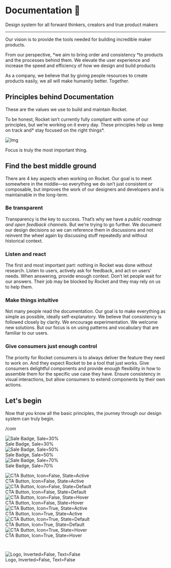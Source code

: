 
# Documentation 🚀

Design system for all forward thinkers, creators and true product makers

---

Our vision is to provide the tools needed for building incredible maker products.

From our perspective, *we aim to bring order and consistency *to products and the processes behind them. We elevate the user experience and increase the speed and efficiency of how we design and build products

As a company, we believe that by giving people resources to create products easily, we all will make humanity better. Together.

## Principles behind Documentation

These are the values we use to build and maintain Rocket.

To be honest, Rocket isn’t currently fully compliant with some of our principles, but we’re working on it every day. These principles help us keep on track and* stay focused on the right things*.

![Img](https://studio-assets.supernova.io/design-systems/14533/9289758a-6300-472a-bbc6-a57098081abf.jpeg?Expires=1990828800&Policy=eyJTdGF0ZW1lbnQiOlt7IlJlc291cmNlIjoiaHR0cHM6Ly9zdHVkaW8tYXNzZXRzLnN1cGVybm92YS5pby9kZXNpZ24tc3lzdGVtcy8xNDUzMy85Mjg5NzU4YS02MzAwLTQ3MmEtYmJjNi1hNTcwOTgwODFhYmYuanBlZyIsIkNvbmRpdGlvbiI6eyJEYXRlTGVzc1RoYW4iOnsiQVdTOkVwb2NoVGltZSI6MTk5MDgyODgwMH19fV19&Signature=E9DL6D-ZtS~4qaH18y5tnHC4gtpQUzZb85NmDFMuezn~MaWHPSumzBv6tXkxGqSgGyKh~9FaYnbfHkcJhU~4F~jdbuY70gbRxUpvnBtyCpz8o0mci-d2A9WoIZ3RGl11izD3c2WMfUaKhSaFlUw8cTGP-9vrqeUi58O2P4zYT9eAeyvOIFzQXgIgljhxiB9mIVU5a4j1vDL8ntJpagEZukKRskOgMrrB4LNQ-nRsvXFF7W5C5EkdoZPZf4jFxcQu2Yj6M9-bqNBXubYMsYYhEXqvqUOAnYVaE59E5PSSe43HKv2gp1ajSJ3ttHtTtCITO8Vyfh1FoTl03Z18ki8iZg__&Key-Pair-Id=APKAJGK34LCCAUR7N6LA)

Focus is truly the most important thing.

## Find the best middle ground

There are 4 key aspects when working on Rocket. Our goal is to meet somewhere in the middle—so everything we do isn’t just consistent or composable, but improves the work of our designers and developers and is maintainable in the long-term.

### Be transparent

Transparency is the key to success. That’s why we have a *public roadmap and open feedback channels*. But we’re trying to go further. We document our design decisions so we can reference them in discussions and not reinvent the wheel again by discussing stuff repeatedly and without historical context.

### Listen and react

The first and most important part: nothing in Rocket was done without research. Listen to users, actively ask for feedback, and act on users’ needs. When answering, provide enough context. Don’t let people wait for our answers. Their job may be blocked by Rocket and they may rely on us to help them.

### Make things intuitive

Not many people read the documentation. Our goal is to make everything as simple as possible, ideally self-explanatory. We believe that consistency is followed closely by clarity. We encourage experimentation. We welcome new solutions. But our focus is on using patterns and vocabulary that are familiar to our users.

### Give consumers just enough control

The priority for Rocket consumers is to always deliver the feature they need to work on. And they expect Rocket to be a tool that just works. Give consumers delightful components and provide enough flexibility in how to assemble them for the specific use case they have. Ensure consistency in visual interactions, but allow consumers to extend components by their own actions.

## Let's begin

Now that you know all the basic principles, the journey through our design system can truly begin.

/com

  
![Sale Badge, Sale=30%](https://studio-assets.supernova.io/design-systems/14533/0fb863dc-881c-4df0-ba1f-fa1e201fe116.png?Expires=1990828800&Policy=eyJTdGF0ZW1lbnQiOlt7IlJlc291cmNlIjoiaHR0cHM6Ly9zdHVkaW8tYXNzZXRzLnN1cGVybm92YS5pby9kZXNpZ24tc3lzdGVtcy8xNDUzMy8wZmI4NjNkYy04ODFjLTRkZjAtYmExZi1mYTFlMjAxZmUxMTYucG5nIiwiQ29uZGl0aW9uIjp7IkRhdGVMZXNzVGhhbiI6eyJBV1M6RXBvY2hUaW1lIjoxOTkwODI4ODAwfX19XX0_&Signature=Ac9Qm-G5jiVVx2j~qJucRe1TryaCBJlZZzcxDtDySPhQSD0HV7eCJeeFfQt8qNJAc3pIxABcgzDwIycol4aj42-vbeBW7IfqeFDyOMg4CS9~CHkfYAJ~NFDAo-WAO~hO-2iY5gHfo2QLRYh~noZhtc55r9fzWS8WX651XDnejU5lkNsF2324uTwgRTPWeYMRTxIqnLoTmB87~UJdH62tOiJi-dJExEdy4r-v0ycQmH-rmR5TdZpFgjRi3Ti7Ye3gWj8h1zaUvAO01NqksbG1397b~3acg9bN-63NOVl7j6QWmmBXprY6Lc7xyn4bbD6km0Sg4Jm5eLNjTxtEJxtdZA__&Key-Pair-Id=APKAJGK34LCCAUR7N6LA)  
Sale Badge, Sale=30%  
![Sale Badge, Sale=50%](https://studio-assets.supernova.io/design-systems/14533/cb22522b-c858-435a-a9c3-50e3c8e4a75c.png?Expires=1990828800&Policy=eyJTdGF0ZW1lbnQiOlt7IlJlc291cmNlIjoiaHR0cHM6Ly9zdHVkaW8tYXNzZXRzLnN1cGVybm92YS5pby9kZXNpZ24tc3lzdGVtcy8xNDUzMy9jYjIyNTIyYi1jODU4LTQzNWEtYTljMy01MGUzYzhlNGE3NWMucG5nIiwiQ29uZGl0aW9uIjp7IkRhdGVMZXNzVGhhbiI6eyJBV1M6RXBvY2hUaW1lIjoxOTkwODI4ODAwfX19XX0_&Signature=erbbgZQ~95XhMmV~xPnPucJ0A7gAAilYOQRuXsn-4Z~SJGZil3zAudeArNku7bIGxAc~uSQIVz41fOQRQpb7HNZrc~sfSisKCw1wYEfneTT58nU0X6z0HFQXsNGCpEvLQ~feUibMxjd3engtmh67gdzE81tlZMRTZzAB9WjBddIPQc627R3tkvNRog4X~isTHE7utq-sJbqyAVBFxR-Fgd0lFpHoc4pzYDDh9nBT-AfC3q32fTXQQM1~PCspCDvyecBANaHHQ8D2iRXMHX2FQzbltzynLgkkANjE6oaWHRyHDbmox3LoVl7diwwVb2dwm5bTWX4E6Xys3b5zNipUMg__&Key-Pair-Id=APKAJGK34LCCAUR7N6LA)  
Sale Badge, Sale=50%  
![Sale Badge, Sale=70%](https://studio-assets.supernova.io/design-systems/14533/2f4a75aa-2752-4652-8ead-f301e1e18b7b.png?Expires=1990828800&Policy=eyJTdGF0ZW1lbnQiOlt7IlJlc291cmNlIjoiaHR0cHM6Ly9zdHVkaW8tYXNzZXRzLnN1cGVybm92YS5pby9kZXNpZ24tc3lzdGVtcy8xNDUzMy8yZjRhNzVhYS0yNzUyLTQ2NTItOGVhZC1mMzAxZTFlMThiN2IucG5nIiwiQ29uZGl0aW9uIjp7IkRhdGVMZXNzVGhhbiI6eyJBV1M6RXBvY2hUaW1lIjoxOTkwODI4ODAwfX19XX0_&Signature=IQBTF2gkF1ApK4IsU0FzglH6m7hyb37qiyWZkJJAyyZeRFbBtqPBZVgagfccMvG5PwJTMPsQSPN0~u93tSi83IYj7KwJEjXO0IELlPXJO-rZcug5AXqXMzBsU82su6RtqwHkKYdgk3wNe-tVrJEx6UqWPaTPBBEgMT9O694bz8di78fVQr8o9S-~q84bAPrjYu~EzHS1DQNyafTYFjODsjP9o6WbNgr3Ljco3QgRRBcoVg7z1AMfJIIIS3lR-ttP5SpmeRwIfyBnp8jxqDLUgC8xBabCZ7TpWn9Lx3dyuPsFU32mUcPYABvrCc~ho0DNgIgbY5EveziBYGEXBPDlmw__&Key-Pair-Id=APKAJGK34LCCAUR7N6LA)  
Sale Badge, Sale=70%  


  
![CTA Button, Icon=False, State=Active](https://studio-assets.supernova.io/design-systems/14533/768533fe-3936-40e1-89d0-06bdd227bbe7.png?Expires=1990828800&Policy=eyJTdGF0ZW1lbnQiOlt7IlJlc291cmNlIjoiaHR0cHM6Ly9zdHVkaW8tYXNzZXRzLnN1cGVybm92YS5pby9kZXNpZ24tc3lzdGVtcy8xNDUzMy83Njg1MzNmZS0zOTM2LTQwZTEtODlkMC0wNmJkZDIyN2JiZTcucG5nIiwiQ29uZGl0aW9uIjp7IkRhdGVMZXNzVGhhbiI6eyJBV1M6RXBvY2hUaW1lIjoxOTkwODI4ODAwfX19XX0_&Signature=BRmteswGPMoR3tZlAN4XiRcN0sQXpieaHK2Q8MocPImTxiT8ViCul7p6Mxmzl0ZgtIpc4OfiI~fM6h49doevmYljQxK7iuEVQboAAE~e345Q3EF3vYf5mXpdcYfERoa-CUtaQLh~qIXES2sI9cY2m-akDWKlwJjDq~BFjTnUrlxuqcTiUWmOBcpJ1O2jiob9P2S15kwle-9-4UJpqxHHimmZIe0ua8LrYHpVl8sJbHGsgyONkTdQM-prQ81o4gQeZxTGDsjhn1NWEx~l1R0MfJ~WEAFJ6eRwLeyCx8SVfBztOldsUNxv5WPAQoq~MWBG7hbGHibBFmoRSoQgNZlumw__&Key-Pair-Id=APKAJGK34LCCAUR7N6LA)  
CTA Button, Icon=False, State=Active  
![CTA Button, Icon=False, State=Default](https://studio-assets.supernova.io/design-systems/14533/9d62ed1d-a498-4c62-a4df-fb5fff74137b.png?Expires=1990828800&Policy=eyJTdGF0ZW1lbnQiOlt7IlJlc291cmNlIjoiaHR0cHM6Ly9zdHVkaW8tYXNzZXRzLnN1cGVybm92YS5pby9kZXNpZ24tc3lzdGVtcy8xNDUzMy85ZDYyZWQxZC1hNDk4LTRjNjItYTRkZi1mYjVmZmY3NDEzN2IucG5nIiwiQ29uZGl0aW9uIjp7IkRhdGVMZXNzVGhhbiI6eyJBV1M6RXBvY2hUaW1lIjoxOTkwODI4ODAwfX19XX0_&Signature=WVCR3KbJleQWTt2UGz3pYhl5ZNMnsQvIfqZKIfv5r0aUCT~YXRhcpENZP0VR6zzGkM5O9B7GTyylBOky09GGg5dVeDN34ODfj9F-jAmh1~0NCsQUW9ru~sbqnG7~-~Ah-GPLACzo4maPnB-hamsnpj-lalczaxmhV2~63eGtFyccWllb3zbo970pNtnyIyrTJ1wM7iYFDO8W9JVsQ6tfyxrJl~F46au2sTrDEW422aeggkBMLtlCjUQDKbEmAvZsFBHGu3vFa--l7oOPSiCugEF0hlmsKK-0c7Mtve2knj5rbQmYuaf5FJLY5-750OCOL4VZNrcxJOOiiCGZnfsM5Q__&Key-Pair-Id=APKAJGK34LCCAUR7N6LA)  
CTA Button, Icon=False, State=Default  
![CTA Button, Icon=False, State=Hover](https://studio-assets.supernova.io/design-systems/14533/6eef5862-8f73-4f87-bec2-a3378be3d199.png?Expires=1990828800&Policy=eyJTdGF0ZW1lbnQiOlt7IlJlc291cmNlIjoiaHR0cHM6Ly9zdHVkaW8tYXNzZXRzLnN1cGVybm92YS5pby9kZXNpZ24tc3lzdGVtcy8xNDUzMy82ZWVmNTg2Mi04ZjczLTRmODctYmVjMi1hMzM3OGJlM2QxOTkucG5nIiwiQ29uZGl0aW9uIjp7IkRhdGVMZXNzVGhhbiI6eyJBV1M6RXBvY2hUaW1lIjoxOTkwODI4ODAwfX19XX0_&Signature=SPb5IX47HIl2aoiIU8QAZwC9qywgfvhANfbFb9Th1Kkr5K~-TVGL9V00pZNziJwhhkdePGaxOJGNg2C7DBsOPrVvVaJ3SevJz~MPZvpZ7BDuwsSUWT3mtxgrHGFQj6yC4Z0tHk83bvBxuiibzAbORfOykJ0sIiSigXl2mK1TT5aUzFf~FshbJMcqgF4XJUIhRi3ULkWoBTyDsUuhlL5QlvPnRw0nZol2LYHmgaliEL1OloZL1qlN4ulMQ7ei3wgnL0cY9XzzAmRJEgoyXD7--8UnipuTBBzayEy7Zjvus5NUKPmV-f8tDszlfYFoZ4jk08NWSNoMpKfL6c-SyvGt3A__&Key-Pair-Id=APKAJGK34LCCAUR7N6LA)  
CTA Button, Icon=False, State=Hover  
![CTA Button, Icon=True, State=Active](https://studio-assets.supernova.io/design-systems/14533/8fb51114-5115-42b0-88ae-f6b8cc310718.png?Expires=1990828800&Policy=eyJTdGF0ZW1lbnQiOlt7IlJlc291cmNlIjoiaHR0cHM6Ly9zdHVkaW8tYXNzZXRzLnN1cGVybm92YS5pby9kZXNpZ24tc3lzdGVtcy8xNDUzMy84ZmI1MTExNC01MTE1LTQyYjAtODhhZS1mNmI4Y2MzMTA3MTgucG5nIiwiQ29uZGl0aW9uIjp7IkRhdGVMZXNzVGhhbiI6eyJBV1M6RXBvY2hUaW1lIjoxOTkwODI4ODAwfX19XX0_&Signature=j1CcQgF6lqa7rS0uKjTfe34r3dqDR01jvjCrclsB9QTS9AVAJpW0Y5KKB-Zb0LdYKnwOVm~AE96jFB-9aTOUGe3NgVg5TSg5ZQpo2PemGl2d84IjM0Y6NlwRQI2KmoR-l-Ta1PrAYiwLaHwWwfWK~tfbJjVaMPZkD8IIev-N-HSOxccdvvvbplgXr6Mb8QDlzeQXDQ0H1xcTZQeaqYyyb-k8hgiibNzXQ2LhF2EPsI82LW--i6XFdo3EPuxAs8HBlTLgdzUmMrKBV8bBNieMorHF-skrbmW6pr3z0zIh4Aujzemhv0S8CzrvdcSH3wWxwS~f1lS46Oy6QkzZBjkVgw__&Key-Pair-Id=APKAJGK34LCCAUR7N6LA)  
CTA Button, Icon=True, State=Active  
![CTA Button, Icon=True, State=Default](https://studio-assets.supernova.io/design-systems/14533/0926005b-e363-4efd-b981-e84d6cf54e0b.png?Expires=1990828800&Policy=eyJTdGF0ZW1lbnQiOlt7IlJlc291cmNlIjoiaHR0cHM6Ly9zdHVkaW8tYXNzZXRzLnN1cGVybm92YS5pby9kZXNpZ24tc3lzdGVtcy8xNDUzMy8wOTI2MDA1Yi1lMzYzLTRlZmQtYjk4MS1lODRkNmNmNTRlMGIucG5nIiwiQ29uZGl0aW9uIjp7IkRhdGVMZXNzVGhhbiI6eyJBV1M6RXBvY2hUaW1lIjoxOTkwODI4ODAwfX19XX0_&Signature=BB5Pc8-4YJJIRpE5eMoYzwBTjKYVc7m2eIQ3Yq3Xp4hEDRvWAAPcV1LJzkSwpVLunTf2WwhhGa-hnpCTIfg1qmjxrgJaMiLPMftvb0Y45WB-BB2yYLEzj7JClkxxqaU9ZYyfc9Q1w43wjsNZjtm4KlJ-eKEHo5II~1PmsL5ocIHgtUCRYwS8yR6zkTK5TiDQ2mwfreZSycq9ZzhJxmEs1jNTLXMgDG~Cr7oVj8ecSKBXLFJ~1wvLtsjrCzOwDVzi3M4I7gNwUPIz3D14RgRpUckOYRGwPrOtl1H23kgvHb5c9EDEgc3r0s7Xn0cO0vdjmI4dV9GQbbt8THnWel3UXw__&Key-Pair-Id=APKAJGK34LCCAUR7N6LA)  
CTA Button, Icon=True, State=Default  
![CTA Button, Icon=True, State=Hover](https://studio-assets.supernova.io/design-systems/14533/ce56a315-2271-429c-b0fd-0336f5118882.png?Expires=1990828800&Policy=eyJTdGF0ZW1lbnQiOlt7IlJlc291cmNlIjoiaHR0cHM6Ly9zdHVkaW8tYXNzZXRzLnN1cGVybm92YS5pby9kZXNpZ24tc3lzdGVtcy8xNDUzMy9jZTU2YTMxNS0yMjcxLTQyOWMtYjBmZC0wMzM2ZjUxMTg4ODIucG5nIiwiQ29uZGl0aW9uIjp7IkRhdGVMZXNzVGhhbiI6eyJBV1M6RXBvY2hUaW1lIjoxOTkwODI4ODAwfX19XX0_&Signature=TiRgbidLOsoPdYz0jlt3JdivsAcYOFoGQdJzeQ4DxYQnO0xsEFAM4NT4iv9ynqeki7Wc9QHwVYPTSGEOajKFkh3z1bdZEkJ9aXGe5F6lG1StfkvZNj5ij7xnp9jxhrAl2EjBGnfMD0U2lBMsxjq6-uJKShvf9N3aKNA2FzpEtFx5cQ~iZAcn8kBOGNuEldIEWl1a8mYOp6n4XFPjjLvAr~XB3gFoImk48PaBUvkAFZj8QseavXkwP0KvKDLDVHPNbPQK0C9r8AQ5fO7trsNrT6TxywEw-8MvhVaq~dKDJTYBJQDe3E-Cn5rHMJH6R6XCkngtBVSM6Vih9q-vvlavaw__&Key-Pair-Id=APKAJGK34LCCAUR7N6LA)  
CTA Button, Icon=True, State=Hover  


```javascript  
  
```

  
![Logo, Inverted=False, Text=False](https://studio-assets.supernova.io/design-systems/14533/106ad987-e06d-4c9e-ac15-45c84d6006c1.png?Expires=1990828800&Policy=eyJTdGF0ZW1lbnQiOlt7IlJlc291cmNlIjoiaHR0cHM6Ly9zdHVkaW8tYXNzZXRzLnN1cGVybm92YS5pby9kZXNpZ24tc3lzdGVtcy8xNDUzMy8xMDZhZDk4Ny1lMDZkLTRjOWUtYWMxNS00NWM4NGQ2MDA2YzEucG5nIiwiQ29uZGl0aW9uIjp7IkRhdGVMZXNzVGhhbiI6eyJBV1M6RXBvY2hUaW1lIjoxOTkwODI4ODAwfX19XX0_&Signature=EbTV9Jm4vVx~778bb0zWworwH-ls1VgSFqjlDFk1M297OCF0WYZKEMExdQDPqD9ZkeSB7ADvn7ZYudSUxIpAhpTiuuloUnvEoAIqk2dyK6D5ca~qJXboCfTb32zWRYn4dOnws42U762Z-RaV5MCLC36UQgJ5gy72GuH1Bicc88wdjhEGW~MmlJxUQ6VEpr5W8nMI6bJ39kk1ehHPQxTHY~SMB6ml7toYWRvnza0fY3rNJR3wHxTISNwyjOr-aM3zxsoV93BkAjKxY~-4uABMg9frdRrLMIL1CYada5kZBIgLrpegYYfI6ihUiq8YYWlVPUEG2triSA1uBEaBNuyUvA__&Key-Pair-Id=APKAJGK34LCCAUR7N6LA)  
Logo, Inverted=False, Text=False  


  
  

